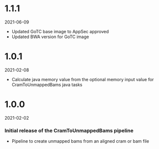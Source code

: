 # 1.1.1
2021-06-09

* Updated GoTC base image to AppSec approved 
* Updated BWA version for GoTC image

# 1.0.1
2021-02-08

* Calculate java memory value from the optional memory input value for CramToUnmappedBams java tasks

# 1.0.0
2021-02-02

### Initial release of the CramToUnmappedBams pipeline
* Pipeline to create unmapped bams from an aligned cram or bam file
